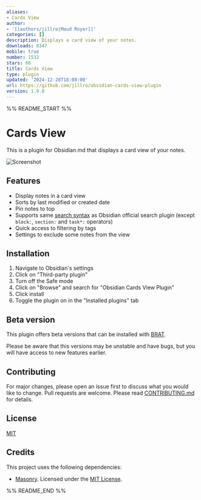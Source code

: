 ```yaml
---
aliases:
- Cards View
author:
- '[[authors/jillro|Maud Royer]]'
categories: []
description: Displays a card view of your notes.
downloads: 8347
mobile: true
number: 1532
stars: 66
title: Cards View
type: plugin
updated: '2024-12-28T18:08:00'
url: https://github.com/jillro/obsidian-cards-view-plugin
version: 1.9.0
---
```


%% README_START %%

# Cards View

This is a plugin for Obsidian.md that displays a card view of your notes.

![Screenshot](https://raw.githubusercontent.com/jillro/obsidian-cards-view-plugin/HEAD/doc/screenshot.png)

## Features

- Display notes in a card view
- Sorts by last modified or created date
- Pin notes to top
- Supports same [search syntax](https://help.obsidian.md/Plugins/Search#Search+terms) as Obsidian official 
  search plugin (except `block:`, `section:` and `task*:` operators)
- Quick access to filtering by tags
- Settings to exclude some notes from the view

## Installation

1. Navigate to Obsidian's settings
2. Click on "Third-party plugin"
3. Turn off the Safe mode
4. Click on "Browse" and search for "Obsidian Cards View Plugin"
5. Click install
6. Toggle the plugin on in the "Installed plugins" tab

## Beta version

This plugin offers beta versions that can be installed with [BRAT](https://github.com/TfTHacker/obsidian42-brat?tab=readme-ov-file).

Please be aware that this versions may be unstable and have bugs, but you will have access to new features earlier.

## Contributing

For major changes, please open an issue first to discuss what you would like to change.
Pull requests are welcome. Please read [CONTRIBUTING.md](https://github.com/jillro/obsidian-cards-view-plugin/blob/main/CONTRIBUTING.md) for details.

## License

[MIT](https://choosealicense.com/licenses/mit/)

## Credits

This project uses the following dependencies:

- [Masonry](https://masonry.desandro.com/). Licensed under the [MIT License](https://desandro.mit-license.org/).


%% README_END %%